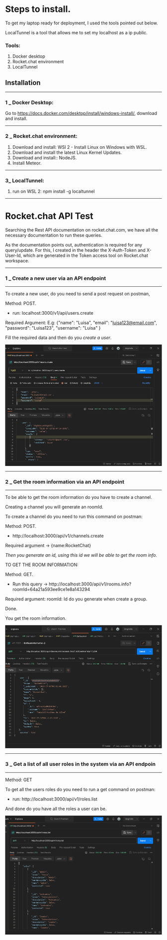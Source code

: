 # Steps to install.

To get my laptop ready for deployment, I used the tools pointed out below.

LocalTunnel is a tool that allows me to set my localhost as a ip public.

### Tools: 
1. Docker desktop
2. Rocket.chat environment
3. LocalTunnel
   

## Installation
___
### 1 _ Docker Desktop:

Go to https://docs.docker.com/desktop/install/windows-install/, download and install.

---
### 2 _ Rocket.chat environment:

1. Download and install: WSl 2 - Install Linux on Windows with WSL.
2. Download and install the latest Linux Kernel Updates.
3. Download and install:: NodeJS.
4. Install Meteor.

---
### 3_ LocalTunnel:
1. run on WSL 2: npm install -g localtunnel
___





# Rocket.chat API Test

Searching the Rest API documentation on rocket.chat.com, we have all the necessary documentation to run these queries.

As the documentation points out, authentication is required for any query/update. For this, I created in the header the X-Auth-Token and X-User-Id, which are generated in the Token access tool on Rocket.chat workspace.

---

### 1 _ Create a new user via an API endpoint
---
To create a new user, do you need to send a post request on postman,

Method: POST.

- run: localhost:3000/v1/api/users.create

Required Argument:
E.g: 
{"name": "Luisa",
"email": "luisa123@email.com",
"password": "Luisa123",
"username": "Luisa"
}

Fill the required data and then do you *create a user*.

![Create user](1_create_newuserdoc.png)

---
### 2 _ Get the room information via an API endpoint
---

To be able to get the room information do you have to create a channel.

Creating a channel you will generate an roomId.

To create a channel do you need to run this command on postman:

Method: POST.

- http://localhost:3000/api/v1/channels.create

Required argument ->
{name:RocketChat}

*Then you generate an id, using this id we will be able to get the room info.*

TO GET THE ROOM INFORMATION:

Method: GET.

- Run this query -> http://localhost:3000/api/v1/rooms.info?roomId=64a21a593ee9ce1e8a143294

Required argument:
roomId: Id do you generate when create a group.

Done.

You get the room information.

![RoomInformation](2_GetRoomInformation.png)

---
### 3 _ Get a list of all user roles in the system via an API endpoin
---
Method: GET

To get all the users roles do you need to run a get command on postman:

 - run: http://localhost:3000/api/v1/roles.list

And done do you have all the roles a user can be.

![User Roles](3_allusers_roles.png)
